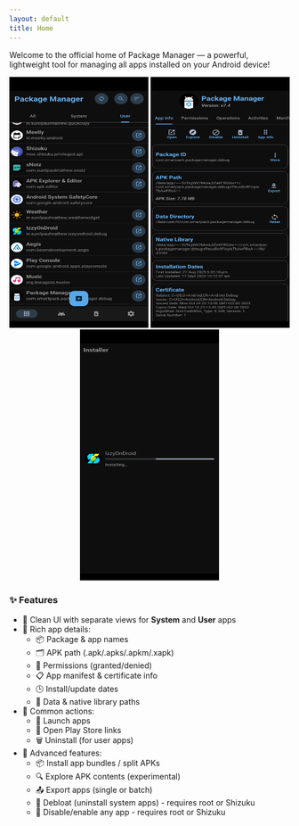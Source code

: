 ```yaml
---
layout: default
title: Home
---
```


Welcome to the official home of Package Manager — a powerful, lightweight tool for managing all apps installed on your Android device!

<p style="text-align: center"><img src="https://raw.githubusercontent.com/SmartPack/PackageManager/master/fastlane/metadata/android/en-US/images/phoneScreenshots/1.jpg" alt="" width="250" height="450" /> <img src="https://raw.githubusercontent.com/SmartPack/PackageManager/master/fastlane/metadata/android/en-US/images/phoneScreenshots/4.jpg" alt="" width="250" height="450" /> <img src="https://raw.githubusercontent.com/SmartPack/PackageManager/master/fastlane/metadata/android/en-US/images/phoneScreenshots/7.jpg" alt="" width="250" height="450" /></p>

### ✨ Features

- 🔹 Clean UI with separate views for **System** and **User** apps
- 🔹 Rich app details:
    - 📦 Package & app names
    - 🗂️ APK path (.apk/.apks/.apkm/.xapk)
    - 🔐 Permissions (granted/denied)
    - 📋 App manifest & certificate info
    - 🕒 Install/update dates
    - 📁 Data & native library paths
- 🔹 Common actions:
    - 🚀 Launch apps
    - 🛒 Open Play Store links
    - 🗑️ Uninstall (for user apps)
- 🔹 Advanced features:
    - 📦 Install app bundles / split APKs
    - 🔍 Explore APK contents (experimental)
    - 📤 Export apps (single or batch)
    - 🧹 Debloat (uninstall system apps) - requires root or Shizuku
    - 🚫 Disable/enable any app - requires root or Shizuku
